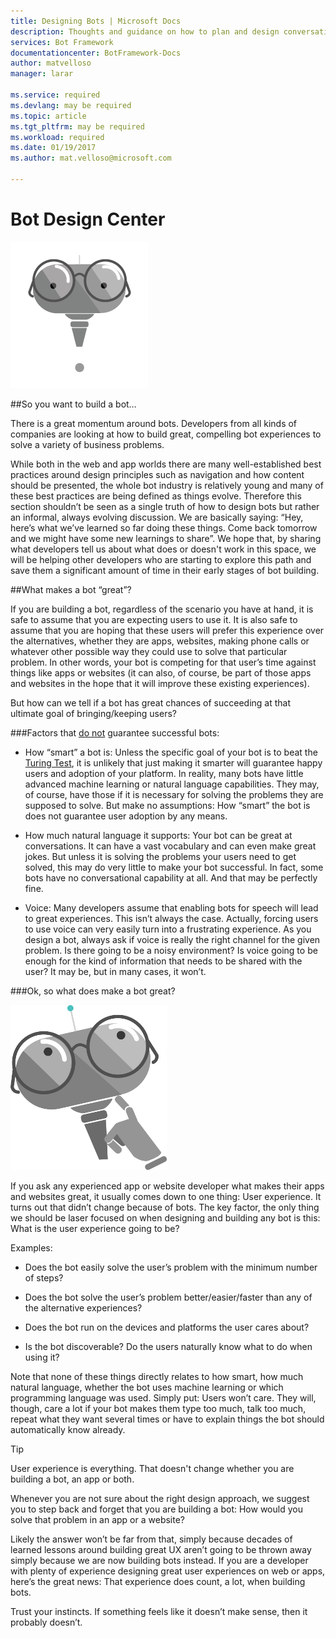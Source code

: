 ```yaml
---
title: Designing Bots | Microsoft Docs
description: Thoughts and guidance on how to plan and design conversational applications
services: Bot Framework
documentationcenter: BotFramework-Docs
author: matvelloso
manager: larar

ms.service: required
ms.devlang: may be required
ms.topic: article
ms.tgt_pltfrm: may be required
ms.workload: required
ms.date: 01/19/2017
ms.author: mat.velloso@microsoft.com

---
```

# Bot Design Center


![bot](../media/designing-bots/bot1.png)

##So you want to build a bot…

There is a great momentum around bots. Developers from all kinds of companies are looking at how to build great, compelling bot experiences to solve a variety of business problems.

While both in the web and app worlds there are many well-established best practices around design principles such as navigation and how content should be presented, the whole bot industry is relatively young and many of these best practices are being defined as things evolve. Therefore this section shouldn’t be seen as a single truth of how to design bots but rather an informal, always evolving discussion. We are basically saying: “Hey, here’s what we’ve learned so far doing these things. Come back tomorrow and we might have some new learnings to share”. We hope that, by sharing what developers tell us about what does or doesn't work in this space, we will be helping other developers who are starting to explore this path and save them a significant amount of time in their early stages of bot building.

##What makes a bot “great”?

If you are building a bot, regardless of the scenario you have at hand, it is safe to assume that you are expecting users to use it. It is also safe to assume that you are hoping that these users will prefer this experience over the alternatives, whether they are apps, websites, making phone calls or whatever other possible way they could use to solve that particular problem. In other words, your bot is competing for that user’s time against things like apps or websites (it can also, of course, be part of those apps and websites in the hope that it will improve these existing experiences).


But how can we tell if a bot has great chances of succeeding at that ultimate goal of bringing/keeping users?

###Factors that <u>do not</u> guarantee successful bots:



- How “smart” a bot is: Unless the specific goal of your bot is to beat the [Turing Test](https://en.wikipedia.org/wiki/Turing_test "Turing Test"), it is unlikely that just making it smarter will guarantee happy users and adoption of your platform. In reality, many bots have little advanced machine learning or natural language capabilities. They may, of course, have those if it is necessary for solving the problems they are supposed to solve. But make no assumptions: How “smart” the bot is does not guarantee user adoption by any means.


- How much natural language it supports: Your bot can be great at conversations. It can have a vast vocabulary and can even make great jokes. But unless it is solving the problems your users need to get solved, this may do very little to make your bot successful. In fact, some bots have no conversational capability at all. And that may be perfectly fine.


- Voice: Many developers assume that enabling bots for speech will lead to great experiences. This isn’t always the case. Actually, forcing users to use voice can very easily turn into a frustrating experience. As you design a bot, always ask if voice is really the right channel for the given problem. Is there going to be a noisy environment? Is voice going to be enough for the kind of information that needs to be shared with the user? It may be, but in many cases, it won’t.


###Ok, so what does make a bot great?

![bot](../media/designing-bots/thinking-bot.png)

If you ask any experienced app or website developer what makes their apps and websites great, it usually comes down to one thing: User experience.
It turns out that didn’t change because of bots. The key factor, the only thing we should be laser focused on when designing and building any bot is this: What is the user experience going to be?

Examples:



- Does the bot easily solve the user’s problem with the minimum number of steps?

- Does the bot solve the user’s problem better/easier/faster than any of the alternative experiences?


- Does the bot run on the devices and platforms the user cares about?


- Is the bot discoverable? Do the users naturally know what to do when using it?

Note that none of these things directly relates to how smart, how much natural language, whether the bot uses machine learning or which programming language was used. Simply put: Users won’t care. They will, though, care a lot if your bot makes them type too much, talk too much, repeat what they want several times or have to explain things the bot should automatically know already.

> [!TIP]
>User experience is everything. That doesn't change whether you are building a bot, an app or both.

Whenever you are not sure about the right design approach, we suggest you to step back and forget that you are building a bot: How would you solve that problem in an app or a website?

Likely the answer won’t be far from that, simply because decades of learned lessons around building great UX aren’t going to be thrown away simply because we are now building bots instead. If you are a developer with plenty of experience designing great user experiences on web or apps, here’s the great news: That experience does count, a lot, when building bots.

Trust your instincts. If something feels like it doesn’t make sense, then it probably doesn’t.
